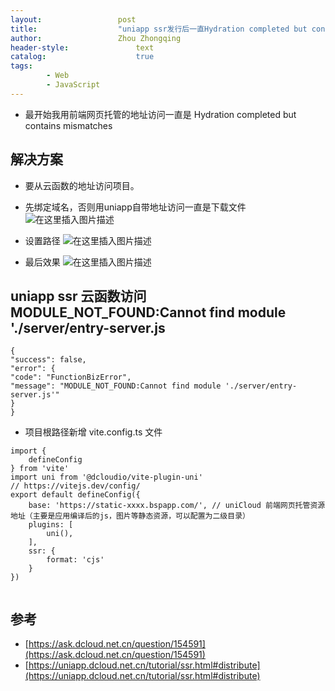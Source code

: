 ```yaml
---
layout:					post
title:					"uniapp ssr发行后一直Hydration completed but contains mismatches Cannot find module"
author:					Zhou Zhongqing
header-style:				text
catalog:					true
tags:
		- Web
		- JavaScript
---
```


- 最开始我用前端网页托管的地址访问一直是 Hydration completed but contains mismatches
## 解决方案
- 要从云函数的地址访问项目。
- 先绑定域名，否则用uniapp自带地址访问一直是下载文件
![在这里插入图片描述](https://i-blog.csdnimg.cn/blog_migrate/0f6d89297690cf9bba203e41289f72b9.png)

- 设置路径
![在这里插入图片描述](https://i-blog.csdnimg.cn/blog_migrate/07b3cd2e0b75f6334b5a008f5acdc4fb.png)

- 最后效果
![在这里插入图片描述](https://i-blog.csdnimg.cn/blog_migrate/f2078a815517d4926f20599ccdbbec26.png)

## uniapp ssr 云函数访问  MODULE_NOT_FOUND:Cannot find module './server/entry-server.js

```
{
"success": false,
"error": {
"code": "FunctionBizError",
"message": "MODULE_NOT_FOUND:Cannot find module './server/entry-server.js'"
}
}
```


- 项目根路径新增 vite.config.ts 文件
```
import {
	defineConfig
} from 'vite'
import uni from '@dcloudio/vite-plugin-uni'
// https://vitejs.dev/config/
export default defineConfig({
	base: 'https://static-xxxx.bspapp.com/', // uniCloud 前端网页托管资源地址（主要是应用编译后的js，图片等静态资源，可以配置为二级目录）
	plugins: [
		uni(),
	],
	ssr: {
		format: 'cjs'
	}
})


```
## 参考
- [https://ask.dcloud.net.cn/question/154591](https://ask.dcloud.net.cn/question/154591)
- [https://uniapp.dcloud.net.cn/tutorial/ssr.html#distribute](https://uniapp.dcloud.net.cn/tutorial/ssr.html#distribute)